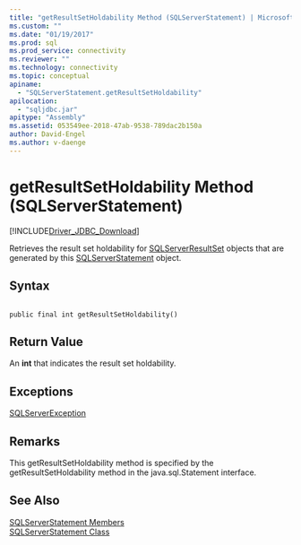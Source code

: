 ```yaml
---
title: "getResultSetHoldability Method (SQLServerStatement) | Microsoft Docs"
ms.custom: ""
ms.date: "01/19/2017"
ms.prod: sql
ms.prod_service: connectivity
ms.reviewer: ""
ms.technology: connectivity
ms.topic: conceptual
apiname: 
  - "SQLServerStatement.getResultSetHoldability"
apilocation: 
  - "sqljdbc.jar"
apitype: "Assembly"
ms.assetid: 053549ee-2018-47ab-9538-789dac2b150a
author: David-Engel
ms.author: v-daenge
---
```

# getResultSetHoldability Method (SQLServerStatement)
[!INCLUDE[Driver_JDBC_Download](../../../includes/driver_jdbc_download.md)]

  Retrieves the result set holdability for [SQLServerResultSet](../../../connect/jdbc/reference/sqlserverresultset-class.md) objects that are generated by this [SQLServerStatement](../../../connect/jdbc/reference/sqlserverstatement-class.md) object.  
  
## Syntax  
  
```  
  
public final int getResultSetHoldability()  
```  
  
## Return Value  
 An **int** that indicates the result set holdability.  
  
## Exceptions  
 [SQLServerException](../../../connect/jdbc/reference/sqlserverexception-class.md)  
  
## Remarks  
 This getResultSetHoldability method is specified by the getResultSetHoldability method in the java.sql.Statement interface.  
  
## See Also  
 [SQLServerStatement Members](../../../connect/jdbc/reference/sqlserverstatement-members.md)   
 [SQLServerStatement Class](../../../connect/jdbc/reference/sqlserverstatement-class.md)  
  
  
